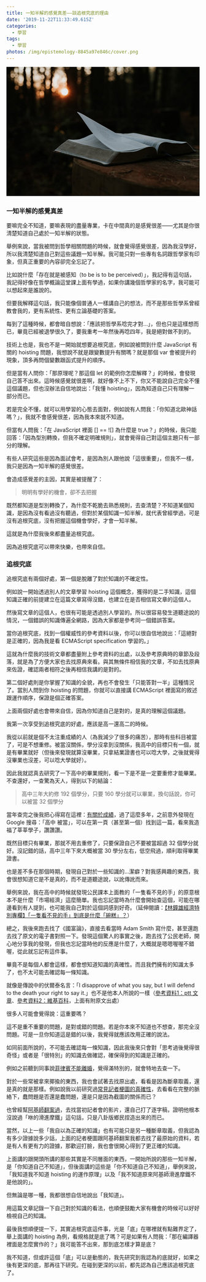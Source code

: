 ```yaml
---
title: 一知半解的感覺真差——談追根究底的理由
date: '2019-11-22T11:33:49.615Z'
categories:
  - 學習
tags:
  - 學習
photos: /img/epistemology-8845a97e846c/cover.png
---
```


![](/img/epistemology-8845a97e846c/0__oVyOmwG1MCe2dcnp.jpg)

### 一知半解的感覺真差

要嘛完全不知道，要嘛表現的盡量專業，卡在中間真的是感覺很差——尤其是你很清楚知道自己處於一知半解的狀態。

舉例來說，當我被問到哲學相關問題的時候，就會覺得感覺很差，因為我沒學好，所以我清楚知道自己對這些議題一知半解。我可能只對一些專有名詞跟哲學家有印象，但真正重要的內容卻完全忘記了。

比如說什麼「存在就是被感知（to be is to be perceived）」，我記得有這句話，我記得好像在哲學概論這堂課上面有學過，如果你講幾個哲學家的名字，我可能可以想起來是誰說的。

但要我解釋這句話，我只能像個普通人一樣講自己的想法，而不是那些哲學系曾經教會我的，更有系統性、更有立論基礎的答案。

每到了這種時候，都會暗自想說：「應該把哲學系唸完才對…」，但也只是這樣想而已，畢竟已經被退學很久了，要我重考一年然後再唸四年，我是絕對做不到的。

技術上也是，我也不是一開始就想要追根究底，例如說被問到什麼 JavaScript 有關的 hoisting 問題，我想說不就是跟變數提升有關嗎？就是那個 var 會被提升的現象，頂多再問個變數跟函式提升的順序。

但是當有人問你：「那原理呢？那這個 let 的範例你怎麼解釋？」的時候，會發現自己答不出來。這時候感覺就很差啊，就好像不上不下，你又不能說自己完全不懂這個議題，但也沒辦法自信地說出：「我懂 hoisting」，因為知道自己只有理解一部分而已。

若是完全不懂，就可以用學習的心態去面對，例如說有人問我：「你知道北歐神話嗎？」，我就不會感覺很差，因為我本來就不知道。

但當有人問我：「在 JavaScript 裡面 \[\] == !\[\] 為什麼是 true？」的時候，我只能回答：「因為型別轉換，但我不確定明確規則」，就會覺得自己對這個主題只有一部分的理解。

有些人研究這些是因為面試會考，是因為別人跟他說「這很重要」，但我不一樣，我只是因為一知半解的感覺很差。

會造成感覺差的主因，其實是被提醒了：

> 明明有學好的機會，卻不去把握

既然都知道是型別轉換了，為什麼不乾脆去熟悉規則，去查清楚？不知道某個知識，是因為沒有看過沒有聽過，但對於某個知識一知半解，就代表曾經學過，可是沒有追根究底，沒有把握這個機會學好，才會一知半解。

這就是為什麼我後來都盡量追根究底。

因為追根究底可以帶來快樂，也帶來自信。

### 追根究底

追根究底有兩個好處，第一個是脫離了對於知識的不確定性。

例如說一開始透過別人的文章學習 hoisting 這個概念，獲得的是二手知識，這個知識正確的前提建立在這篇文章寫得沒錯，也建立在是否相信寫文章的這個人。

然後寫文章的這個人，也很有可能是透過別人學習的。所以很容易發生道聽途說的情況，一個錯誤的知識傳遍全網路，因為大家都是參考同一個錯誤答案。

當你追根究底，找到一個權威性的參考資料以後，你可以很自信地說出：「這絕對是正確的，因為我是看 ECMAScript specification 學習的。」

這就為什麼我的技術文章都盡量附上參考資料的出處，以及參考原典時的章節及段落，就是為了方便大家也去找原典來看。與其無條件相信我的文章，不如去找原典來佐證，確認兩者相符之後再相信我講的是對的。

第二個好處則是你掌握了知識的全貌，再也不會發生「只能答對一半」這種情況了。當別人問到你 hoisting 的問題，你就可以直接講 ECMAScript 裡面寫的敘述跟運作順序，保證是個正確答案。

上面兩個好處也會帶來自信，因為你知道自己是對的，是真的理解這個議題。

我第一次享受到追根究底的好處，應該是高一還高二的時候。

我從以前就是個不太注重成績的人（為我減少了很多的痛苦），那時有些科目被當了，可是不想重修。被當沒關係，學分沒拿到沒關係，我高中的目標只有一個，就是有畢業就好（但後來發現就算沒畢業，只拿結業證書也可以唸大學，之後就覺得沒畢業也沒差，可以唸大學就好）。

因此我就認真去研究了一下高中的畢業規則，看一下是不是一定要重修才能畢業。不查還好，一查驚為天人，得到以下的結論：

> 高中三年大約修 192 個學分，只要 160 學分就可以畢業，換句話說，你可以被當 32 個學分

當年查完之後我把心得寫在這裡：[有關於成績](https://aszx87410.pixnet.net/blog/post/38859129)，過了這麼多年，之前意外發現在 Google 搜尋：「高中 被當」，可以在第一頁（甚至第一個）找到這一篇，看來我造福了莘莘學子，讚讚讚。

既然目標只有畢業，那就不用去重修了，只要保證自己不要被當超過 32 個學分就好。沒記錯的話，高中三年下來大概被當 30 學分左右，低空飛過，順利取得畢業證書。

也是差不多在那個時期，發現自己對於一些知識的…潔癖？對我感興趣的東西，我會很想知道它是不是真的，而不是道聽途說，以訛傳訛而來。

舉例來說，我在高中的時候就發現公民課本上面教的「一隻看不見的手」的原意根本不是什麼「市場經濟」這麼簡單。我也忘記當時為什麼會開始查這個，可能在哪邊看到有人提到，也可能我自己對於這個詞感到好奇。（延伸閱讀：[【林鐘雄經濟特別專欄】「一隻看不見的手」到底是什麼「碗糕」？](http://www.econ.sinica.edu.tw/cclin/content/newsletter/contents/2013101514144813091/?MSID=2014090111223915919)）

總之，我後來跑去找了《國富論》，直接去看當時 Adam Smith 寫什麼，甚至還跑去找了原文的電子書對照一下。發現這個驚人的事實之後，跑去找了公民老師，開心地分享我的發現，但我也忘記當時他的反應是什麼了，大概就是嗯嗯喔喔不錯喔，從此就忘記有這件事。

畢竟不是每個人都會這樣，都會想知道知識的真確性。而且我們擁有的知識太多了，也不太可能去確認每一條知識。

就像是傳說中的伏爾泰名言：「I disapprove of what you say, but I will defend to the death your right to say it.」也不是他本人所說的一樣（[參考資料1：ptt 文章](https://www.ptt.cc/bbs/PublicIssue/M.1412317597.A.A66.html)、[參考資料2：維基百科](https://en.wikipedia.org/wiki/Evelyn_Beatrice_Hall#cite_note-5)，上面有附原文出處）

很多人可能會覺得說：這重要嗎？

這不是重不重要的問題，是對或錯的問題。若是你本來不知道也不想查，那完全沒問題。可是一旦你知道這是錯的以後，我覺得就應該改用正確的說法。

如同前面所說的，不可能去確認每一條知識，因此我後來只會對「思考過後覺得很奇怪」或者是「很特別」的知識去做確認，確保得到的知識是正確的。

例如之前聽到同事說[菲律賓不能離婚](https://news.ltn.com.tw/news/world/breakingnews/2362292)，覺得滿特別的，就會特地去查一下。

對於一些常被拿來揶揄的東西，我也會試著去找原出處，看看是因為斷章取義，還是真的就是那樣。例如說我以前研究過[常見記者梗圖的真確性](https://www.facebook.com/permalink.php?story_fbid=1778322342185129&id=100000221410594)，去看看在完整的脈絡下，蠢問題是否還是蠢問題，還是只是因為截圖的關係而已？

也曾經幫[阿基師翻案過](https://www.facebook.com/permalink.php?story_fbid=1286349648049070&id=100000221410594)，去找當初記者會的影片，還自己打了逐字稿，證明他根本沒說過「咻的滑進摩鐵」這句話，只是八卦版鄉民捏造出來的而已。

當然，以上一些「我自以為正確的知識」也有可能只是另一種斷章取義，但我認為有多少證據說多少話，上面的記者梗圖跟阿基師翻案我都去找了最原始的資料，若是有人有更有力的證據，那歡迎打臉，我也會很開心得到了更正確的知識。

上面講的跟開頭所講的那些其實是不同層面的東西，一開始所說的那些一知半解，是「你知道自己不知道」，但後面講的這些是「你不知道自己不知道」，舉例來說，「我知道我不知道 hoisting 的運作原理」以及「我不知道原來阿基師滑進摩鐵不是他說的」。

但無論是哪一種，我都很想自信地說出「我知道」。

用這篇文章記錄一下自己對於知識的看法，也順便鼓勵大家有機會的時候可以好好檢視自己的知識。

最後我想順便提一下，其實追根究底這件事，光是「底」在哪裡就有點難界定了，舉上面講的 hoisting 為例，看規格就是底了嗎？可是如果有人問我：「那在編譯器裡面是怎麼實作的？」我可能答不出來，那到底怎樣才算是底？

我不知道，但或許這個「底」可以是動態的，我先研究到我認為的底就好，如果之後有更深的底，那再往下研究。在碰到更深的以前，都先認為自己應該追根究底了。